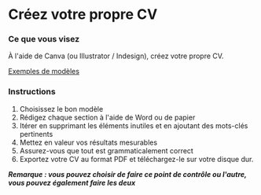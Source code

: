 # Créez votre propre CV

### Ce que vous visez

À l'aide de Canva (ou Illustrator / Indesign), créez votre propre CV.

[Exemples de modèles](https://www.canva.com/design/DAFVTpsUWrk/1aeO0ywWX494Gq0iA2Ge9A/view?utm_content=DAFVTpsUWrk&utm_campaign=designshare&utm_medium=link&utm_source=publishsharelink&mode=preview)

### Instructions

1. Choisissez le bon modèle
2. Rédigez chaque section à l'aide de Word ou de papier
3. Itérer en supprimant les éléments inutiles et en ajoutant des mots-clés pertinents
4. Mettez en valeur vos résultats mesurables
5. Assurez-vous que tout est grammaticalement correct
6. Exportez votre CV au format PDF et téléchargez-le sur votre disque dur.

***Remarque : vous pouvez choisir de faire ce point de contrôle ou l'autre, vous pouvez également faire les deux***
